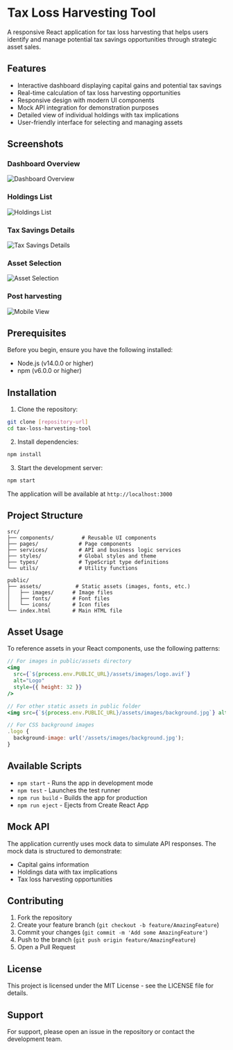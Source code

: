 # Tax Loss Harvesting Tool

A responsive React application for tax loss harvesting that helps users identify and manage potential tax savings opportunities through strategic asset sales.

## Features

- Interactive dashboard displaying capital gains and potential tax savings
- Real-time calculation of tax loss harvesting opportunities
- Responsive design with modern UI components
- Mock API integration for demonstration purposes
- Detailed view of individual holdings with tax implications
- User-friendly interface for selecting and managing assets

## Screenshots

### Dashboard Overview
![Dashboard Overview](/assets/images/in1.png)

### Holdings List
![Holdings List](/assets/images/in2.png)

### Tax Savings Details
![Tax Savings Details](/assets/images/in3.png)

### Asset Selection
![Asset Selection](/assets/images/in4.png)

### Post harvesting
![Mobile View](/assets/images/in5.png)

## Prerequisites

Before you begin, ensure you have the following installed:
- Node.js (v14.0.0 or higher)
- npm (v6.0.0 or higher)

## Installation

1. Clone the repository:
```bash
git clone [repository-url]
cd tax-loss-harvesting-tool
```

2. Install dependencies:
```bash
npm install
```

3. Start the development server:
```bash
npm start
```

The application will be available at `http://localhost:3000`

## Project Structure

```
src/
├── components/         # Reusable UI components
├── pages/             # Page components
├── services/          # API and business logic services
├── styles/            # Global styles and theme
├── types/             # TypeScript type definitions
└── utils/             # Utility functions

public/
├── assets/           # Static assets (images, fonts, etc.)
│   ├── images/      # Image files
│   ├── fonts/       # Font files
│   └── icons/       # Icon files
└── index.html       # Main HTML file
```

## Asset Usage

To reference assets in your React components, use the following patterns:

```jsx
// For images in public/assets directory
<img 
  src={`${process.env.PUBLIC_URL}/assets/images/logo.avif`} 
  alt="Logo" 
  style={{ height: 32 }} 
/>

// For other static assets in public folder
<img src={`${process.env.PUBLIC_URL}/assets/images/background.jpg`} alt="Background" />

// For CSS background images
.logo {
  background-image: url('/assets/images/background.jpg');
}
```

## Available Scripts

- `npm start` - Runs the app in development mode
- `npm test` - Launches the test runner
- `npm run build` - Builds the app for production
- `npm run eject` - Ejects from Create React App

## Mock API

The application currently uses mock data to simulate API responses. The mock data is structured to demonstrate:
- Capital gains information
- Holdings data with tax implications
- Tax loss harvesting opportunities

## Contributing

1. Fork the repository
2. Create your feature branch (`git checkout -b feature/AmazingFeature`)
3. Commit your changes (`git commit -m 'Add some AmazingFeature'`)
4. Push to the branch (`git push origin feature/AmazingFeature`)
5. Open a Pull Request

## License

This project is licensed under the MIT License - see the LICENSE file for details.

## Support

For support, please open an issue in the repository or contact the development team. 